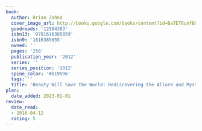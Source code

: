 ```yaml
---
book:
  author: Brian Zahnd
  cover_image_url: http://books.google.com/books/content?id=BaTET6unfBQC&printsec=frontcover&img=1&zoom=1&edge=curl&source=gbs_api
  goodreads: '12984383'
  isbn13: '9781616385859'
  isbn9: '1616385855'
  owned: ''
  pages: '256'
  publication_year: '2012'
  series: ''
  series_position: '2012'
  spine_color: '#b19596'
  tags: ''
  title: 'Beauty Will Save the World: Rediscovering the Allure and Mystery of Christianity'
plan:
  date_added: 2023-01-01
review:
  date_read:
  - 2016-04-12
  rating: 5
---
```

